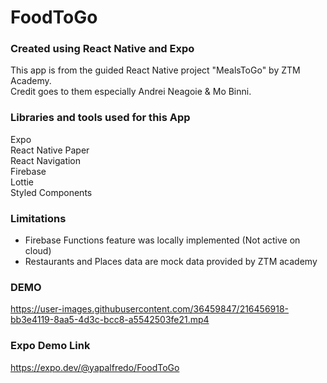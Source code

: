 # FoodToGo

### Created using React Native and Expo

This app is from the guided React Native project "MealsToGo" by ZTM Academy. <br>
Credit goes to them especially Andrei Neagoie & Mo Binni. <br>

### Libraries and tools used for this App

Expo <br>
React Native Paper <br>
React Navigation <br>
Firebase <br>
Lottie <br>
Styled Components <br>


### Limitations
- Firebase Functions feature was locally implemented (Not active on cloud) <br>
- Restaurants and Places data are mock data provided by ZTM academy

### DEMO
https://user-images.githubusercontent.com/36459847/216456918-bb3e4119-8aa5-4d3c-bcc8-a5542503fe21.mp4

### Expo Demo Link
<a href="https://expo.dev/@yapalfredo/FoodToGo" target="_blank">https://expo.dev/@yapalfredo/FoodToGo</a>
